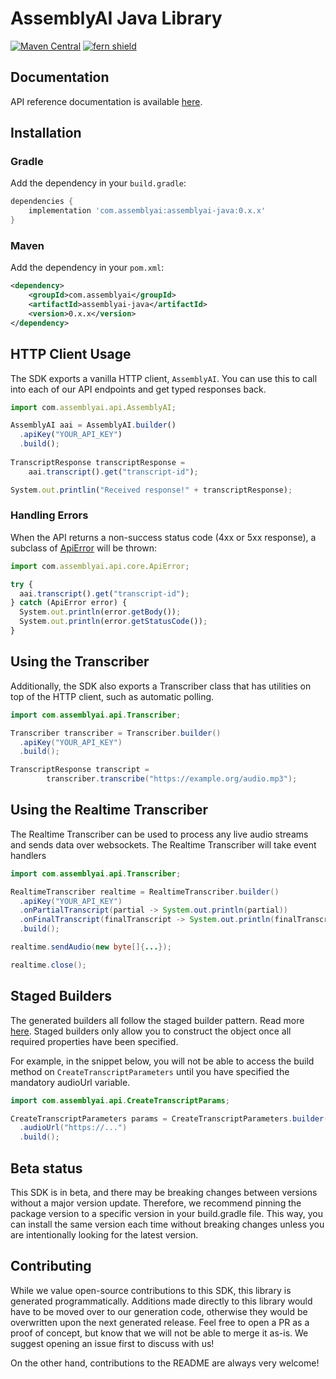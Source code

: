 # AssemblyAI Java Library

[![Maven Central](https://img.shields.io/maven-central/v/com.assemblyai/assemblyai-java)](https://central.sonatype.com/artifact/com.assemblyai/assemblyai-java)
[![fern shield](https://img.shields.io/badge/%F0%9F%8C%BF-SDK%20generated%20by%20Fern-brightgreen)](https://github.com/fern-api/fern)

## Documentation

API reference documentation is available [here](https://www.assemblyai.com/docs/).

## Installation

### Gradle

Add the dependency in your `build.gradle`:

```groovy
dependencies {
    implementation 'com.assemblyai:assemblyai-java:0.x.x'
}
```

### Maven

Add the dependency in your `pom.xml`:

```xml
<dependency>
    <groupId>com.assemblyai</groupId>
    <artifactId>assemblyai-java</artifactId>
    <version>0.x.x</version>
</dependency>
```

## HTTP Client Usage

The SDK exports a vanilla HTTP client, `AssemblyAI`. You can
use this to call into each of our API endpoints and get typed
responses back.

```typescript
import com.assemblyai.api.AssemblyAI;

AssemblyAI aai = AssemblyAI.builder()
  .apiKey("YOUR_API_KEY")
  .build();
  
TranscriptResponse transcriptResponse = 
    aai.transcript().get("transcript-id");

System.out.printlin("Received response!" + transcriptResponse);
```

### Handling Errors
When the API returns a non-success status code (4xx or 5xx response),
a subclass of [ApiError](src/main/java/com/assemblyai/api/core/ApiError.java)
will be thrown:

```ts
import com.assemblyai.api.core.ApiError;

try {
  aai.transcript().get("transcript-id");
} catch (ApiError error) {
  System.out.println(error.getBody());
  System.out.println(error.getStatusCode());
}
```

## Using the Transcriber
Additionally, the SDK also exports a Transcriber class that has
utilities on top of the HTTP client, such as automatic polling.

```java
import com.assemblyai.api.Transcriber;

Transcriber transcriber = Transcriber.builder()
  .apiKey("YOUR_API_KEY")
  .build();

TranscriptResponse transcript =
        transcriber.transcribe("https://example.org/audio.mp3");
```

## Using the Realtime Transcriber
The Realtime Transcriber can be used to process any live 
audio streams and sends data over websockets. The Realtime Transcriber
will take event handlers 

```java
import com.assemblyai.api.Transcriber;

RealtimeTranscriber realtime = RealtimeTranscriber.builder()
  .apiKey("YOUR_API_KEY")
  .onPartialTranscript(partial -> System.out.println(partial))
  .onFinalTranscript(finalTranscript -> System.out.println(finalTranscript))
  .build();

realtime.sendAudio(new byte[]{...});

realtime.close();
```

## Staged Builders
The generated builders all follow the staged builder pattern. 
Read more [here](https://immutables.github.io/immutable.html#staged-builder).
Staged builders only allow you to construct the object once all required 
properties have been specified. 

For example, in the snippet below, you will not be able to access the build
method on `CreateTranscriptParameters` until you have specified the mandatory 
audioUrl variable.

```java
import com.assemblyai.api.CreateTranscriptParams;

CreateTranscriptParameters params = CreateTranscriptParameters.builder()
  .audioUrl("https://...")
  .build(); 
```

## Beta status
This SDK is in beta, and there may be breaking changes between versions 
without a major version update. Therefore, we recommend pinning the package
version to a specific version in your build.gradle file. This way, you can 
install the same version each time without breaking changes unless you are
intentionally looking for the latest version.

## Contributing
While we value open-source contributions to this SDK, this library 
is generated programmatically. Additions made directly to this library 
would have to be moved over to our generation code, otherwise they would 
be overwritten upon the next generated release. Feel free to open a PR as a
proof of concept, but know that we will not be able to merge it as-is. 
We suggest opening an issue first to discuss with us!

On the other hand, contributions to the README are always very welcome!

